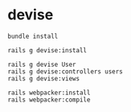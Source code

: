 # devise

```
bundle install
```

```
rails g devise:install

rails g devise User
rails g devise:controllers users
rails g devise:views
```

```
rails webpacker:install
rails webpacker:compile
```

